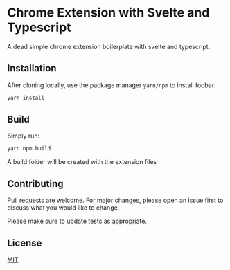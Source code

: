 # Chrome Extension with Svelte and Typescript

A dead simple chrome extension boilerplate with svelte and typescript. 

## Installation

After cloning locally, use the package manager `yarn/npm` to install foobar.

```bash
yarn install
```

## Build
Simply run: 
```bash
yarn npm build
```
A build folder will be created with the extension files

## Contributing
Pull requests are welcome. For major changes, please open an issue first to discuss what you would like to change.

Please make sure to update tests as appropriate.

## License
[MIT](https://choosealicense.com/licenses/mit/)
